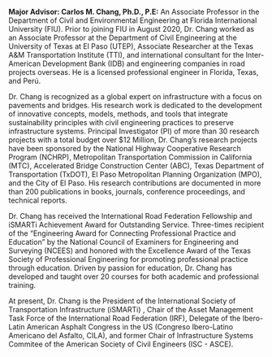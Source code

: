 <b>Major Advisor: Carlos M. Chang, Ph.D., P.E:</b>
An Associate Professor in the Department of Civil and Environmental Engineering at Florida International University (FIU). Prior to joining FIU in August 2020, Dr. Chang worked as an Associate Professor at the Department of Civil Engineering at the University of Texas at El Paso (UTEP), Associate Researcher at the Texas A&M Transportation Institute (TTI), and international consultant for the Inter-American Development Bank (IDB) and engineering companies in road projects overseas. He is a licensed professional engineer in Florida, Texas, and Perú.

Dr. Chang is recognized as a global expert on infrastructure with a focus on pavements and bridges. His research work is dedicated to the development of innovative concepts, models, methods, and tools that integrate sustainability principles with civil engineering practices to preserve infrastructure systems. Principal Investigator (PI) of more than 30 research projects with a total budget over $12 Million, Dr. Chang’s research projects have been sponsored by the National Highway Cooperative Research Program (NCHRP), Metropolitan Transportation Commission in California (MTC), Accelerated Bridge Construction Center (ABC), Texas Department of Transportation (TxDOT), El Paso Metropolitan Planning Organization (MPO), and the City of El Paso. His research contributions are documented in more than 200 publications in books, journals, conference proceedings, and technical reports.

Dr. Chang has received the International Road Federation Fellowship and iSMARTi Achievement Award for Outstanding Service. Three-times recipient of the “Engineering Award for Connecting Professional Practice and Education” by the National Council of Examiners for Engineering and Surveying (NCEES) and honored with the Excellence Award of the Texas Society of Professional Engineering for promoting professional practice through education. Driven by passion for education, Dr. Chang has developed and taught over 20 courses for both academic and professional training.

At present, Dr. Chang is the President of the International Society of Transportation Infrastructure (iSMARTi) , Chair of the Asset Management Task Force of the International Road Federation (IRF), Delegate of the Ibero-Latin American Asphalt Congress in the US (Congreso Ibero-Latino Americano del Asfalto, CILA), and former Chair of Infrastructure Systems Commitee of the American Society of Civil Engineers (ISC - ASCE).
